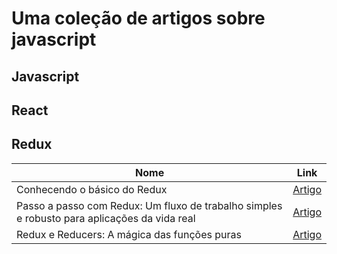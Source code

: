 # Uma coleção de artigos sobre javascript

## Javascript

## React

## Redux
| Nome          | Link            |
| ------------- |-------------|
|Conhecendo o básico do Redux     | <a href="https://blog.coderockr.com/conhecendo-o-b%C3%A1sico-do-redux-7315bcf09cef#.7t2g8tgvo">Artigo</a> |
| Passo a passo com Redux: Um fluxo de trabalho simples e robusto para aplicações da vida real | <a href="https://medium.com/nossa-coletividad/passo-a-passo-com-redux-um-fluxo-de-trabalho-simples-e-robusto-para-aplica%C3%A7%C3%B5es-da-vida-real-9b8f8236a1cb#.zcbjeh44x">Artigo</a> |
| Redux e Reducers: A mágica das funções puras | <a href="https://medium.com/@oieduardorabelo/redux-e-reducers-a-m%C3%A1gica-das-fun%C3%A7%C3%B5es-puras-65e5beb093d8#.hijob3lyj">Artigo</a>|
